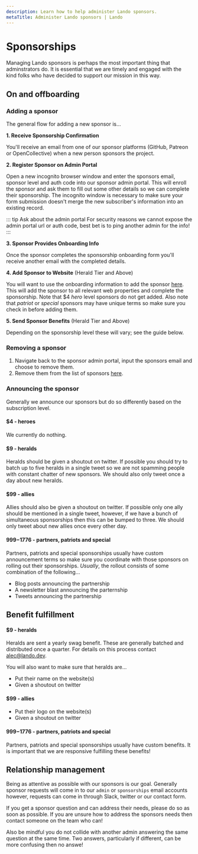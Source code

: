 ```yaml
---
description: Learn how to help administer Lando sponsors.
metaTitle: Administer Lando sponsors | Lando
---
```


# Sponsorships

Managing Lando sponsors is perhaps the most important thing that adminstrators do. It is essential that we are timely and engaged with the kind folks who have decided to support our mission in this way.

## On and offboarding

### Adding a sponsor

The general flow for adding a new sponsor is...

**1. Receive Sponsorship Confirmation**

You'll receive an email from one of our sponsor platforms (GitHub, Patreon or OpenCollective) when a new person sponsors the project.

**2. Register Sponsor on Admin Portal**

Open a new incognito browser window and enter the sponsors email, sponsor level and auth code into our sponsor admin portal. This will enroll the sponsor and ask them to fill out some other details so we can complete their sponsorship. The incognito window is necessary to make sure your form submission doesn't merge the new subscriber's information into an existing record.

::: tip Ask about the admin portal
For security reasons we cannot expose the admin portal url or auth code, best bet is to ping another admin for the info!
:::

**3. Sponsor Provides Onboarding Info**

Once the sponsor completes the sponsorship onboarding form you'll receive another email with the completed details.

**4. Add Sponsor to Website** (Herald Tier and Above)

You will want to use the onboarding information to add the sponsor [here](https://github.com/lando/lando/blob/master/api/data/sponsors.yml). This will add the sponsor to all relevant web properties and complete the sponsorship. Note that $4 _hero_ level sponsors do not get added. Also note that _patriot_ or _special_ sponsors may have unique terms so make sure you check in before adding them.

**5. Send Sponsor Benefits** (Herald Tier and Above)

Depending on the sponsorship level these will vary; see the guide below.


### Removing a sponsor

1. Navigate back to the sponsor admin portal, input the sponsors email and choose to remove them.
2. Remove them from the list of sponsors [here](https://github.com/lando/lando/blob/master/api/data/sponsors.yml).

### Announcing the sponsor

Generally we announce our sponsors but do so differently based on the subscription level.

#### $4 - heroes

We currently do nothing.

#### $9 - heralds

Heralds should be given a shoutout on twitter. If possible you should try to batch up to five heralds in a single tweet so we are not spamming people with constant chatter of new sponsors. We should also only tweet once a day about new heralds.

#### $99 - allies

Allies should also be given a shoutout on twitter. If possible only one ally should be mentioned in a single tweet, however, if we have a bunch of simultaneous sponsorships then this can be bumped to three. We should only tweet about new allies once every other day.

#### $999-$1776 - partners, patriots and special

Partners, patriots and special sponsorships usually have custom announcement terms so make sure you coordinate with those sponsors on rolling out their sponsorships. _Usually_, the rollout consists of some combination of the following...

* Blog posts announcing the partnership
* A newsletter blast announcing the parternship
* Tweets announcing the partnership

## Benefit fulfillment

#### $9 - heralds

Heralds are sent a yearly swag benefit. These are generally batched and distributed once a quarter. For details on this process contact <alec@lando.dev>.

You will also want to make sure that heralds are...

* Put their name on the website(s)
* Given a shoutout on twitter

#### $99 - allies

* Put their logo on the website(s)
* Given a shoutout on twitter

#### $999-$1776 - partners, patriots and special

Partners, patriots and special sponsorships usually have custom benefits. It is important that we are responsive fulfilling these benefits!

## Relationship management

Being as attentive as possible with our sponsors is our goal. Generally sponsor requests will come in to our `admin` or `sponsorships` email accounts however, requests can come in through Slack, twitter or our contact form.

If you get a sponsor question and can address their needs, please do so as soon as possible. If you are unsure how to address the sponsors needs then contact someone on the team who can!

Also be mindful you do not collide with another admin answering the same question at the same time. Two answers, particularly if different, can be more confusing then no answe!
